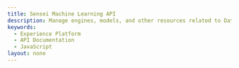 ```yaml
---
title: Sensei Machine Learning API
description: Manage engines, models, and other resources related to Data Science Workspace.
keywords: 
  - Experience Platform
  - API Documentation
  - JavaScript
layout: none
--- 
```

<RedoclyAPIBlock src="/swagger-specs/sensei-machine-learning.yaml"/>
